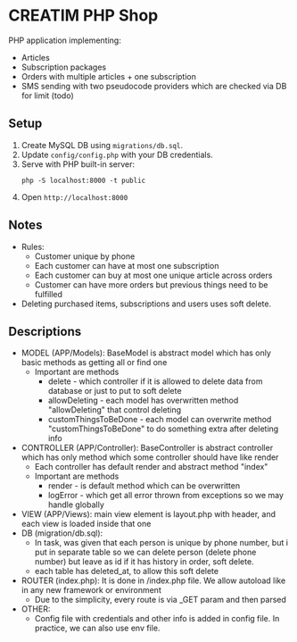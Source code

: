 # CREATIM PHP Shop
PHP application implementing:
- Articles
- Subscription packages
- Orders with multiple articles + one subscription
- SMS sending with two pseudocode providers which are checked via DB for limit (todo)

## Setup
1. Create MySQL DB using `migrations/db.sql`.
2. Update `config/config.php` with your DB credentials.
3. Serve with PHP built-in server:
   ```
   php -S localhost:8000 -t public
   ```
4. Open `http://localhost:8000`

## Notes
- Rules:
    - Customer unique by phone
    - Each customer can have at most one subscription
    - Each customer can buy at most one unique article across orders
    - Customer can have more orders but previous things need to be fulfilled
- Deleting purchased items, subscriptions and users uses soft delete.


## Descriptions
- MODEL (APP/Models): BaseModel is abstract model which has only basic methods as getting all or find one
  - Important are methods
    - delete - which controller if it is allowed to delete data from database or just to put to soft delete
    - allowDeleting - each model has overwritten method "allowDeleting" that control deleting
    - customThingsToBeDone - each model can overwrite method "customThingsToBeDone" to do something extra after deleting info
- CONTROLLER (APP/Controller): BaseController is abstract controller which has only method which some controller should have like render
  - Each controller has default render and abstract method "index"
  - Important are methods
    - render - is default method which can be overwritten 
    - logError - which get all error thrown from exceptions so we may handle globally
- VIEW (APP/Views): main view element is layout.php with header, and each view is loaded inside that one
- DB (migration/db.sql):
  - In task, was given that each person is unique by phone number, but i put in separate table so we can delete person (delete phone number) but leave as id if it has history in order, soft delete.
  - each table has deleted_at, to allow this soft delete
- ROUTER (index.php): It is done in /index.php file. We allow autoload like in any new framework or environment
  - Due to the simplicity, every route is via _GET param and then parsed
- OTHER:
  - Config file with credentials and other info is added in config file. In practice, we can also use env file.


